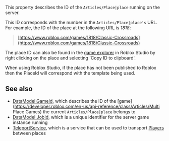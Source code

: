 This property describes the ID of the `Articles/Place|place` running on the server.

This ID corresponds with the number in the `Articles/Place|place's` URL. For example, the ID of the place at the following URL is _1818_:

> [https://www.roblox.com/games/1818/Classic-Crossroads](https://www.roblox.com/games/1818/Classic-Crossroads)

The place ID can also be found in the [game explorer](https://www.robloxdev.com/resources/studio/Game-Explorer) in Roblox Studio by right clicking on the place and selecting 'Copy ID to clipboard'.

When using Roblox Studio, if the place has not been published to Roblox then the PlaceId will correspond with the template being used.

See also
--------

*   [DataModel.GameId](https://developer.roblox.com/en-us/api-reference/property/DataModel/GameId), which describes the ID of the [game](https://developer.roblox.com/en-us/api-reference/class/Articles/Multi Place Games) the current `Articles/Place|place` belongs to
*   [DataModel.JobId](https://developer.roblox.com/en-us/api-reference/property/DataModel/JobId), which is a unique identifier for the server game instance running
*   [TeleportService](https://developer.roblox.com/en-us/api-reference/class/TeleportService), which is a service that can be used to transport [Players](https://developer.roblox.com/en-us/api-reference/class/Player) between places